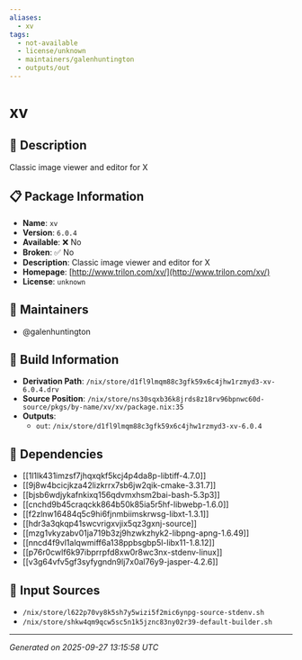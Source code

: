 ```yaml
---
aliases:
  - xv
tags:
  - not-available
  - license/unknown
  - maintainers/galenhuntington
  - outputs/out
---
```


# xv

## 📝 Description

Classic image viewer and editor for X

## 📋 Package Information

- **Name**: `xv`
- **Version**: `6.0.4`
- **Available**: ❌ No
- **Broken**: ✅ No
- **Description**: Classic image viewer and editor for X
- **Homepage**: [http://www.trilon.com/xv/](http://www.trilon.com/xv/)
- **License**: `unknown`
## 👥 Maintainers

- @galenhuntington


## 🔧 Build Information

- **Derivation Path**: `/nix/store/d1fl9lmqm88c3gfk59x6c4jhw1rzmyd3-xv-6.0.4.drv`
- **Source Position**: `/nix/store/ns30sqxb36k8jrds8z18rv96bpnwc60d-source/pkgs/by-name/xv/xv/package.nix:35`
- **Outputs**:
  - `out`:  `/nix/store/d1fl9lmqm88c3gfk59x6c4jhw1rzmyd3-xv-6.0.4`

## 🔗 Dependencies

- [[1l1lk431imzsf7jhqxqkf5kcj4p4da8p-libtiff-4.7.0]]
- [[9j8w4bcicjkza42lizkrrx7sb6jw2qik-cmake-3.31.7]]
- [[bjsb6wdjykafnkixq156qdvmxhsm2bai-bash-5.3p3]]
- [[cnchd9b45craqckk864b50k85ia5r5hf-libwebp-1.6.0]]
- [[f2zlnw16484q5c9hi6fjnmbiimskrwsg-libxt-1.3.1]]
- [[hdr3a3qkqp41swcvrigxvjix5qz3gxnj-source]]
- [[mzg1vkyzabv01ja719b3zj9hzwkzhyk2-libpng-apng-1.6.49]]
- [[nncd4f9vl1alqwmiff6a138ppbsgbp5l-libx11-1.8.12]]
- [[p76r0cwlf6k97ibprrpfd8xw0r8wc3nx-stdenv-linux]]
- [[v3g64vfv5gf3syfygndn9lj7x0al76y9-jasper-4.2.6]]

## 📁 Input Sources

- `/nix/store/l622p70vy8k5sh7y5wizi5f2mic6ynpg-source-stdenv.sh`
- `/nix/store/shkw4qm9qcw5sc5n1k5jznc83ny02r39-default-builder.sh`

---
*Generated on 2025-09-27 13:15:58 UTC*
